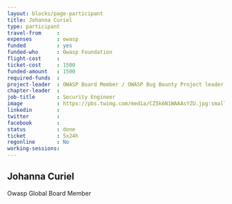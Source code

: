 ```yaml
---
layout: blocks/page-participant
title: Johanna Curiel
type: participant
travel-from     :
expenses        : owasp
funded          : yes
funded-who      : Owasp Foundation
flight-cost     : 
ticket-cost     : 1500
funded-amount   : 1500
required-funds  : 
project-leader  : OWASP Board Member / OWASP Bug Bounty Project leader
chapter-leader  :
job-title       : Security Engineer
image           : https://pbs.twimg.com/media/CZ5k6N1WAAAsYZU.jpg:small
linkedin        :
twitter         :
facebook        :
status          : done
ticket          : 5x24h
regonline       : No
working-sessions:
---
```


## Johanna Curiel

<!-- put more details about participant here -->
Owasp Global Board Member
